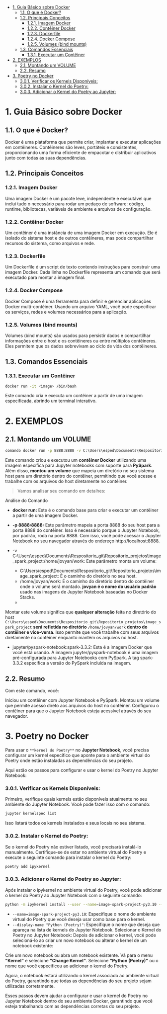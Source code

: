 - [1. Guia Básico sobre Docker](#1-guia-básico-sobre-docker)
  - [1.1. O que é Docker?](#11-o-que-é-docker)
  - [1.2. Principais Conceitos](#12-principais-conceitos)
    - [1.2.1. Imagem Docker](#121-imagem-docker)
    - [1.2.2. Contêiner Docker](#122-contêiner-docker)
    - [1.2.3. Dockerfile](#123-dockerfile)
    - [1.2.4. Docker Compose](#124-docker-compose)
    - [1.2.5. Volumes (bind mounts)](#125-volumes-bind-mounts)
  - [1.3. Comandos Essenciais](#13-comandos-essenciais)
    - [1.3.1. Executar um Contêiner](#131-executar-um-contêiner)
- [2. EXEMPLOS](#2-exemplos)
  - [2.1. Montando um VOLUME](#21-montando-um-volume)
  - [2.2. Resumo](#22-resumo)
- [3. Poetry no Docker](#3-poetry-no-docker)
    - [3.0.1. Verificar os Kernels Disponíveis:](#301-verificar-os-kernels-disponíveis)
    - [3.0.2. Instalar o Kernel do Poetry:](#302-instalar-o-kernel-do-poetry)
    - [3.0.3. Adicionar o Kernel do Poetry ao Jupyter:](#303-adicionar-o-kernel-do-poetry-ao-jupyter)

# 1. Guia Básico sobre Docker

## 1.1. O que é Docker?
Docker é uma plataforma que permite criar, implantar e executar aplicações em contêineres. Contêineres são leves, portáteis e consistentes, proporcionando uma forma eficiente de empacotar e distribuir aplicativos junto com todas as suas dependências.

## 1.2. Principais Conceitos

### 1.2.1. Imagem Docker
Uma imagem Docker é um pacote leve, independente e executável que inclui tudo o necessário para rodar um pedaço de software: código, runtime, bibliotecas, variáveis de ambiente e arquivos de configuração.

### 1.2.2. Contêiner Docker
Um contêiner é uma instância de uma imagem Docker em execução. Ele é isolado do sistema host e de outros contêineres, mas pode compartilhar recursos do sistema, como arquivos e rede.

### 1.2.3. Dockerfile
Um Dockerfile é um script de texto contendo instruções para construir uma imagem Docker. Cada linha no Dockerfile representa um comando que será executado para montar a imagem final.

### 1.2.4. Docker Compose
Docker Compose é uma ferramenta para definir e gerenciar aplicações Docker multi-contêiner. Usando um arquivo YAML, você pode especificar os serviços, redes e volumes necessários para a aplicação.

### 1.2.5. Volumes (bind mounts)
Volumes (bind mounts) são usados para persistir dados e compartilhar informações entre o host e os contêineres ou entre múltiplos contêineres. Eles permitem que os dados sobrevivam ao ciclo de vida dos contêineres.

## 1.3. Comandos Essenciais

### 1.3.1. Executar um Contêiner
```sh
docker run -it <image> /bin/bash
```
Este comando cria e executa um contêiner a partir de uma imagem especificada, abrindo um terminal interativo.

# 2. EXEMPLOS

## 2.1. Montando um VOLUME

```bash
comando docker run -p 8888:8888 -v C:\Users\esped\Documents\Respositorio_git\Repositorio_projetos\image_spark_project:/home/jovyan/work jupyter/pyspark-notebook:spark-3.3.2
```

Este comando criou e executou um **contêiner Docker** utilizando uma imagem específica para Jupyter notebooks com suporte para **PySpark**. Além disso, **montou um volume** que mapeia um diretório no seu sistema host para um diretório dentro do contêiner, permitindo que você acesse e trabalhe com os arquivos do host diretamente no contêiner. 

>Vamos analisar seu comando em detalhes:

Análise do Comando
* **docker run:** Este é o comando base para criar e executar um contêiner a partir de uma imagem Docker.

* **-p 8888:8888:** Este parâmetro mapeia a porta 8888 do seu host para a porta 8888 do contêiner. Isso é necessário porque o Jupyter Notebook, por padrão, roda na porta 8888. Com isso, você pode acessar o Jupyter Notebook no seu navegador através do endereço http://localhost:8888.

* -v C:\Users\esped\Documents\Respositorio_git\Repositorio_projetos\image_spark_project:/home/jovyan/work: Este parâmetro monta um volume:

    * C:\Users\esped\Documents\Respositorio_git\Repositorio_projetos\image_spark_project: É o caminho do diretório no seu host.
    * /home/jovyan/work: É o caminho do diretório dentro do contêiner onde o volume será montado. **jovyan é o nome do usuário padrão** usado nas imagens de Jupyter Notebook baseadas no Docker Stacks.
    * 
Montar este volume significa que **qualquer alteração** feita no diretório do host `C:\Users\esped\Documents\Respositorio_git\Repositorio_projetos\image_spark_project` **será refletida no diretório** `/home/jovyan/work` **dentro do contêiner e vice-versa**. Isso permite que você trabalhe com seus arquivos diretamente no contêiner enquanto mantém os arquivos no host.

* jupyter/pyspark-notebook:spark-3.3.2: Esta é a imagem Docker que você está usando. A imagem jupyter/pyspark-notebook é uma imagem pré-configurada para Jupyter Notebooks com PySpark. A tag spark-3.3.2 especifica a versão do PySpark incluída na imagem.


## 2.2. Resumo

Com este comando, você:

Iniciou um contêiner com Jupyter Notebook e PySpark.
Montou um volume que permite acesso direto aos arquivos do host no contêiner.
Configurou o contêiner para que o Jupyter Notebook esteja acessível através do seu navegador.

# 3. Poetry no Docker

Para usar o `**kernel do Poetry**` no **Jupyter Notebook**, você precisa configurar um kernel específico que aponte para o ambiente virtual do Poetry onde estão instaladas as dependências do seu projeto. 

Aqui estão os passos para configurar e usar o kernel do Poetry no Jupyter Notebook:

### 3.0.1. Verificar os Kernels Disponíveis:

Primeiro, verifique quais kernels estão disponíveis atualmente no seu ambiente do Jupyter Notebook. Você pode fazer isso com o comando:

```bash
jupyter kernelspec list
```

Isso listará todos os kernels instalados e seus locais no seu sistema.

### 3.0.2. Instalar o Kernel do Poetry:

Se o kernel do Poetry não estiver listado, você precisará instalá-lo manualmente. Certifique-se de estar no ambiente virtual do Poetry e execute o seguinte comando para instalar o kernel do Poetry:

```bash
poetry add ipykernel
```

### 3.0.3. Adicionar o Kernel do Poetry ao Jupyter:

Após instalar o ipykernel no ambiente virtual do Poetry, você pode adicionar o kernel do Poetry ao Jupyter Notebook com o seguinte comando:

```bash
python -m ipykernel install --user --name=image-spark-project-py3.10 --display-name "Python (Poetry)"
```

* `--name=image-spark-project-py3.10`: Especifique o nome do ambiente virtual do Poetry que você deseja usar como base para o kernel.
* `--display-name "Python (Poetry)"`: Especifique o nome que deseja que apareça na lista de kernels do Jupyter Notebook.
Selecionar o Kernel do Poetry no Jupyter Notebook:
Depois de adicionar o kernel, você pode selecioná-lo ao criar um novo notebook ou alterar o kernel de um notebook existente:

Crie um novo notebook ou abra um notebook existente.
Vá para o menu **"Kernel"** e selecione **"Change Kernel"**.
Selecione **"Python (Poetry)"** ou o nome que você especificou ao adicionar o kernel do Poetry.

Agora, o notebook estará utilizando o kernel associado ao ambiente virtual do Poetry, garantindo que todas as dependências do seu projeto sejam utilizadas corretamente.

Esses passos devem ajudar a configurar e usar o kernel do Poetry no Jupyter Notebook dentro do seu ambiente Docker, garantindo que você esteja trabalhando com as dependências corretas do seu projeto.